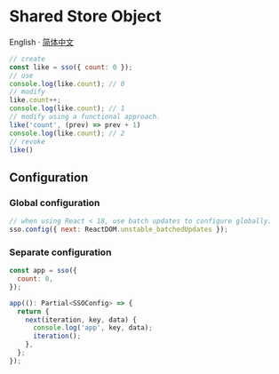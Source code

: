 # Shared Store Object

English · [简体中文](./README.zh-CN.md)

```js
// create
const like = sso({ count: 0 });
// use
console.log(like.count); // 0
// modify
like.count++;
console.log(like.count); // 1
// modify using a functional approach.
like('count', (prev) => prev + 1)
console.log(like.count); // 2
// revoke
like()
```

## Configuration

### Global configuration

```js
// when using React < 18, use batch updates to configure globally.
sso.config({ next: ReactDOM.unstable_batchedUpdates });
```

### Separate configuration

```js
const app = sso({
  count: 0,
});

app((): Partial<SSOConfig> => {
  return {
    next(iteration, key, data) {
      console.log('app', key, data);
      iteration();
    },
  };
});

```
